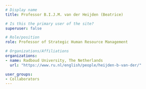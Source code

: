```yaml
---
# Display name
title: Professor B.I.J.M. van der Heijden (Beatrice)

# Is this the primary user of the site?
superuser: false

# Role/position
role: Professor of Strategic Human Resource Management

# Organizations/Affiliations
organizations:
- name: Radboud University, The Netherlands
  url: "https://www.ru.nl/english/people/heijden-b-van-der/"

user_groups:
- Collaborators
---
```

